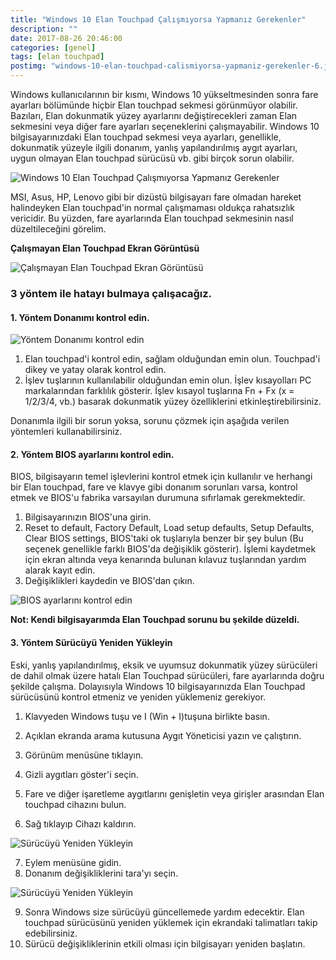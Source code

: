 ```yaml
---
title: "Windows 10 Elan Touchpad Çalışmıyorsa Yapmanız Gerekenler"
description: ""
date: 2017-08-26 20:46:00
categories: [genel]
tags: [elan touchpad]
postimg: "windows-10-elan-touchpad-calismiyorsa-yapmaniz-gerekenler-6.jpg"
---
```


Windows kullanıcılarının bir kısmı, Windows 10 yükseltmesinden sonra fare ayarları bölümünde hiçbir Elan touchpad sekmesi görünmüyor olabilir. Bazıları, Elan dokunmatik yüzey ayarlarını değiştirecekleri zaman Elan sekmesini veya diğer fare ayarları seçeneklerini çalışmayabilir. Windows 10 bilgisayarınızdaki Elan touchpad sekmesi veya ayarları, genellikle, dokunmatik yüzeyle ilgili donanım, yanlış yapılandırılmış aygıt ayarları, uygun olmayan Elan touchpad sürücüsü vb. gibi birçok sorun olabilir.

![Windows 10 Elan Touchpad Çalışmıyorsa Yapmanız Gerekenler](https://ahmetcadirci.com.tr/images/windows-10-elan-touchpad-calismiyorsa-yapmaniz-gerekenler-6.jpg "Windows 10 Elan Touchpad Çalışmıyorsa Yapmanız Gerekenler")

MSI, Asus, HP, Lenovo gibi bir dizüstü bilgisayarı fare olmadan hareket halindeyken Elan touchpad'in normal çalışmaması oldukça rahatsızlık vericidir. Bu yüzden, fare ayarlarında Elan touchpad sekmesinin nasıl düzeltileceğini görelim.

**Çalışmayan Elan Touchpad Ekran Görüntüsü**

![Çalışmayan Elan Touchpad Ekran Görüntüsü](https://ahmetcadirci.com.tr/images/windows-10-elan-touchpad-calismiyorsa-yapmaniz-gerekenler-1.jpg "Çalışmayan Elan Touchpad Ekran Görüntüsü")

### 3 yöntem ile hatayı bulmaya çalışacağız.

#### 1. Yöntem Donanımı kontrol edin.

![Yöntem Donanımı kontrol edin](https://ahmetcadirci.com.tr/images/windows-10-elan-touchpad-calismiyorsa-yapmaniz-gerekenler-2.jpg "Yöntem Donanımı kontrol edin")

1. Elan touchpad'i kontrol edin, sağlam olduğundan emin olun. Touchpad'i dikey ve yatay olarak kontrol edin.
2. İşlev tuşlarının kullanılabilir olduğundan emin olun. İşlev kısayolları PC markalarından farklılık gösterir. İşlev kısayol tuşlarına Fn + Fx (x = 1/2/3/4, vb.) basarak dokunmatik yüzey özelliklerini etkinleştirebilirsiniz. 

Donanımla ilgili bir sorun yoksa, sorunu çözmek için aşağıda verilen yöntemleri kullanabilirsiniz.


#### 2. Yöntem BIOS ayarlarını kontrol edin.

BIOS, bilgisayarın temel işlevlerini kontrol etmek için kullanılır ve herhangi bir Elan touchpad, fare ve klavye gibi donanım sorunları varsa, kontrol etmek ve BIOS'u fabrika varsayılan durumuna sıfırlamak gerekmektedir.

1. Bilgisayarınızın BIOS'una girin.
2. Reset to default, Factory Default, Load setup defaults, Setup Defaults, Clear BIOS settings, BIOS'taki ok tuşlarıyla benzer bir şey bulun (Bu seçenek genellikle farklı BIOS'da değişiklik gösterir). İşlemi kaydetmek için ekran altında veya kenarında bulunan kılavuz tuşlarından yardım alarak kayıt edin.
3. Değişiklikleri kaydedin ve BIOS'dan çıkın.

![BIOS ayarlarını kontrol edin](https://ahmetcadirci.com.tr/images/windows-10-elan-touchpad-calismiyorsa-yapmaniz-gerekenler-3.jpg "BIOS ayarlarını kontrol edin")

**Not: Kendi bilgisayarımda Elan Touchpad sorunu bu şekilde düzeldi.**


#### 3. Yöntem Sürücüyü Yeniden Yükleyin

Eski, yanlış yapılandırılmış, eksik ve uyumsuz dokunmatik yüzey sürücüleri de dahil olmak üzere hatalı Elan Touchpad sürücüleri, fare ayarlarında doğru şekilde çalışma. Dolayısıyla Windows 10 bilgisayarınızda Elan Touchpad sürücüsünü kontrol etmeniz ve yeniden yüklemeniz gerekiyor.

1. Klavyeden Windows tuşu ve I (Win + I)tuşuna birlikte basın.
2. Açıklan ekranda arama kutusuna Aygıt Yöneticisi yazın ve çalıştırın.
3. Görünüm menüsüne tıklayın.
4. Gizli aygıtları göster'i seçin.

5. Fare ve diğer işaretleme aygıtlarını genişletin veya girişler arasından Elan touchpad cihazını bulun.
6. Sağ tıklayıp Cihazı kaldırın.

![Sürücüyü Yeniden Yükleyin](https://ahmetcadirci.com.tr/images/windows-10-elan-touchpad-calismiyorsa-yapmaniz-gerekenler-4.jpg "Sürücüyü Yeniden Yükleyin")

7. Eylem menüsüne gidin.
8. Donanım değişikliklerini tara'yı seçin.

![Sürücüyü Yeniden Yükleyin](https://ahmetcadirci.com.tr/images/windows-10-elan-touchpad-calismiyorsa-yapmaniz-gerekenler-5.jpg "Sürücüyü Yeniden Yükleyin")

9. Sonra Windows size sürücüyü güncellemede yardım edecektir. Elan touchpad sürücüsünü yeniden yüklemek için ekrandaki talimatları takip edebilirsiniz.
10. Sürücü değişikliklerinin etkili olması için bilgisayarı yeniden başlatın.